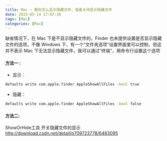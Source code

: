 ```yaml
---
title: Mac ~ 教你怎么显示隐藏文件，或者关闭显示隐藏文件
date: 2015-05-14 17:07:36
tags: [Mac]
categories: [Mac]
---
```


缺省情况下，在 Mac 下是不显示隐藏文件的，Finder 也未提供设置是否显示隐藏文件的选项，不像 Windows 下，有一个“文件夹选项“设置界面里可以控制，但这并不表示 Mac 下无法显示隐藏文件，我可以通过“终端”，用命令行设置这个选项

#### 方法一 :

- 显示：

```bash
defaults write com.apple.finder AppleShowAllFiles -bool true
```

- 隐藏：

```bash
defaults write com.apple.finder AppleShowAllFiles -bool false
```



#### 方法二:

ShowOrHide工具  开关隐藏文件的显示
http://download.csdn.net/detail/p709723778/6483095